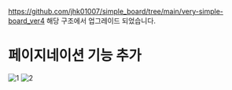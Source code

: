 https://github.com/jhk01007/simple_board/tree/main/very-simple-board_ver4
해당 구조에서 업그레이드 되었습니다.

# 페이지네이션 기능 추가
![1](https://github.com/user-attachments/assets/d2744f46-56ec-4d84-aa47-a9cd0d71d89e)
![2](https://github.com/user-attachments/assets/73f05c42-9e66-4a91-9481-4fc4c9b83941)
